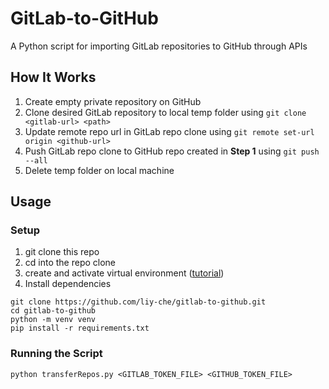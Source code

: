 # GitLab-to-GitHub
A Python script for importing GitLab repositories to GitHub through APIs

## How It Works
1. Create empty private repository on GitHub
2. Clone desired GitLab repository to local temp folder using `git clone <gitlab-url> <path>`
3. Update remote repo url in GitLab repo clone using `git remote set-url origin <github-url>`
4. Push GitLab repo clone to GitHub repo created in **Step 1** using `git push --all`
5. Delete temp folder on local machine

## Usage

### Setup
1. git clone this repo
2. cd into the repo clone
3. create and activate virtual environment ([tutorial](https://python.land/virtual-environments/virtualenv))
4. Install dependencies
```
git clone https://github.com/liy-che/gitlab-to-github.git
cd gitlab-to-github
python -m venv venv
pip install -r requirements.txt
```

### Running the Script
```
python transferRepos.py <GITLAB_TOKEN_FILE> <GITHUB_TOKEN_FILE>
```